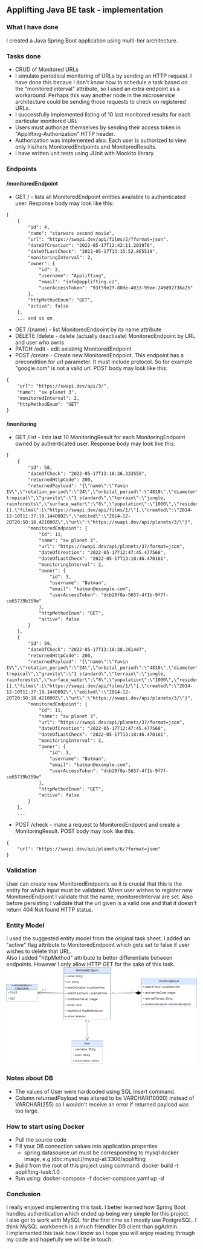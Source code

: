 ## Applifting Java BE task - implementation
### What I have done
I created a Java Spring Boot application using multi-tier architecture.
### Tasks done
- CRUD of Monitored URLs 
- I simulate periodical monitoring of URLs by sending an HTTP request. I have done this becaue I don't know how to schedule a task based on the "monitored interval" attribute, so I used an extra endpoint as a workaround. Perhaps this way another node in the microservice architecture could be sending those requests to check on registered URLs.
- I successfully implemented listing of 10 last monitored results for each particular monitored URL
- Users must authorize themselves by sending their access token in "Applifting-Authorization" HTTP header.
- Authorization was implemented also. Each user is authorized to view only his/hers MonitoredEndpoints and MonitoredResults.
- I have written unit tests using JUnit with Mockito library.
### Endpoints
#### /monitoredEndpoint
- GET / - lists all MonitoredEndpoint entities available to authenticated user. Response body may look like this:
```
[
    {
        "id": 4,
        "name": "starwars second movie",
        "url": "https://swapi.dev/api/films/2/?format=json",
        "dateOfCreation": "2022-05-17T12:42:11.201976",
        "dateOfLastCheck": "2022-05-17T13:15:52.865519",
        "monitoringInterval": 2,
        "owner": {
            "id": 2,
            "username": "Applifting",
            "email": "info@applifting.cz",
            "userAccessToken": "93f39e2f-80de-4033-99ee-249d92736a25"
        },
        "httpMethodEnum": "GET",
        "active": false
    },
    ... and so on
```
- GET /{name} - list MonitoredEndpoint by its name attribute
- DELETE /delete - delete (actually deactivate) MonitoredEndpoint by URL and user who owns 
- PATCH /edit - edit existintg MonitoredEndpoint
- POST /create - Create new MonitoredEndpoint. This endpoint has a precondition for url parameter. It must include protocol. So for example "google.com" is not a valid url. POST body may look like this:
```
{
    "url": "https://swapi.dev/api/3/",
    "name": "sw planet 3",
    "monitoredInterval": 2,
    "httpMethodEnum": "GET"
}
```
#### /monitoring
- GET /list - lists last 10 MonitoringResult for each MonitoringEndpoint owned by authenticated user. Response body may look like this:
```
[
    {
        "id": 58,
        "dateOfCheck": "2022-05-17T13:18:36.333555",
        "returnedHttpCode": 200,
        "returnedPayload": "{\"name\":\"Yavin IV\",\"rotation_period\":\"24\",\"orbital_period\":\"4818\",\"diameter\":\"10200\",\"climate\":\"temperate, tropical\",\"gravity\":\"1 standard\",\"terrain\":\"jungle, rainforests\",\"surface_water\":\"8\",\"population\":\"1000\",\"residents\":[],\"films\":[\"https://swapi.dev/api/films/1/\"],\"created\":\"2014-12-10T11:37:19.144000Z\",\"edited\":\"2014-12-20T20:58:18.421000Z\",\"url\":\"https://swapi.dev/api/planets/3/\"}",
        "monitoredEndpoint": {
            "id": 11,
            "name": "sw planet 3",
            "url": "https://swapi.dev/api/planets/3?/format=json",
            "dateOfCreation": "2022-05-17T12:47:45.477568",
            "dateOfLastCheck": "2022-05-17T13:18:46.470161",
            "monitoringInterval": 2,
            "owner": {
                "id": 3,
                "username": "Batman",
                "email": "batman@example.com",
                "userAccessToken": "dcb20f8a-5657-4f1b-9f7f-ce65739b359e"
            },
            "httpMethodEnum": "GET",
            "active": false
        }
    },
    {
        "id": 59,
        "dateOfCheck": "2022-05-17T13:18:38.261487",
        "returnedHttpCode": 200,
        "returnedPayload": "{\"name\":\"Yavin IV\",\"rotation_period\":\"24\",\"orbital_period\":\"4818\",\"diameter\":\"10200\",\"climate\":\"temperate, tropical\",\"gravity\":\"1 standard\",\"terrain\":\"jungle, rainforests\",\"surface_water\":\"8\",\"population\":\"1000\",\"residents\":[],\"films\":[\"https://swapi.dev/api/films/1/\"],\"created\":\"2014-12-10T11:37:19.144000Z\",\"edited\":\"2014-12-20T20:58:18.421000Z\",\"url\":\"https://swapi.dev/api/planets/3/\"}",
        "monitoredEndpoint": {
            "id": 11,
            "name": "sw planet 3",
            "url": "https://swapi.dev/api/planets/3?/format=json",
            "dateOfCreation": "2022-05-17T12:47:45.477568",
            "dateOfLastCheck": "2022-05-17T13:18:46.470161",
            "monitoringInterval": 2,
            "owner": {
                "id": 3,
                "username": "Batman",
                "email": "batman@example.com",
                "userAccessToken": "dcb20f8a-5657-4f1b-9f7f-ce65739b359e"
            },
            "httpMethodEnum": "GET",
            "active": false
        }
    },
    ...
```
- POST /check - make a request to MonitoredEndpoint and create a MonitoringResult. POST body may look like this.
```
{
    "url": "https://swapi.dev/api/planets/6/?format=json"
}
```
### Validation
User can create new MonitoredEndpoints so it is crucial that this is the entity for which input must be validated. 
When user wishes to register new MonitoredEndpoint I validate that the name, monitoredInterval are set.
Also before persisting I validate that the url given is a valid one and that it doesn't return 404 Not found HTTP status.
### Entity Model
I used the suggested entity model from the original task sheet. I added an "active" flag attribute to MonitoredEndpoint which gets set to false if user wishes to delete that URL.<br>
Also I added "httpMethod" attribute to better differentiate between endpoints. However I only allow HTTP GET for the sake of this task.
![Entity diagram](images/applifting_task.drawio.png)
### Notes about DB
- The values of User were hardcoded using SQL Insert command.
- Column returnedPayload was altered to be VARCHAR(10000) instead of VARCHAR(255) so I wouldn't receive an error if returned payload was too large.
### How to start using Docker
- Pull the source code
- Fill your DB connection values into application.properties
    - spring.datasource.url must be corresponding to mysql docker image, e.g jdbc:mysql://mysql-al:3306/applifting
- Build from the root of this project using command: docker build -t applifting-task:1.0 .
- Run using: docker-compose -f docker-compose.yaml up -d
### Conclusion
I really enjoyed implementing this task. I better learned how Spring Boot handles authentication which ended up being very simple for this project. <Br>
I also got to work with MySQL for the first time as I mostly use PostgreSQL. I think MySQL workbench is a much friendlier DB client than pgAdmin. <br>
I implemented this task how I know so I hope you will enjoy reading through my code and hopefully we will be in touch.
